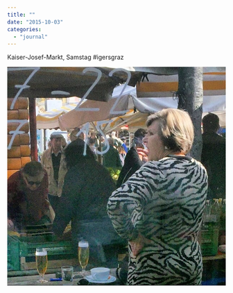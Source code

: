 ```yaml
---
title: ""
date: "2015-10-03"
categories: 
  - "journal"
---
```


Kaiser-Josef-Markt, Samstag #igersgraz

![](images/bf5aa2e75d.jpg)
